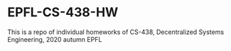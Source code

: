 # EPFL-CS-438-HW
This is a repo of individual homeworks of CS-438, Decentralized Systems  Engineering, 2020 autumn EPFL
